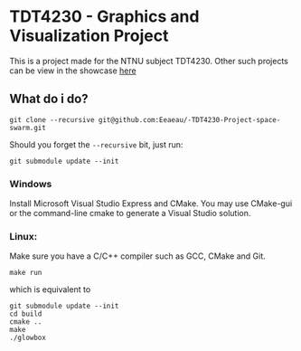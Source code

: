 # TDT4230 - Graphics and Visualization Project

This is a project made for the NTNU subject TDT4230. Other such projects can be view in the showcase [here](https://www.idi.ntnu.no/grupper/vis/teaching/)

## What do i do?

	git clone --recursive git@github.com:Eeaeau/-TDT4230-Project-space-swarm.git

Should you forget the `--recursive` bit, just run:

	git submodule update --init


### Windows

Install Microsoft Visual Studio Express and CMake.
You may use CMake-gui or the command-line cmake to generate a Visual Studio solution.

### Linux:

Make sure you have a C/C++ compiler such as  GCC, CMake and Git.

	make run

which is equivalent to

	git submodule update --init
	cd build
	cmake ..
	make
	./glowbox
